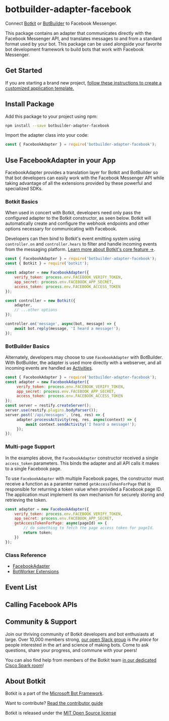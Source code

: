 # botbuilder-adapter-facebook
Connect [Botkit](https://www.npmjs.com/package/botkit) or [BotBuilder](https://www.npmjs.com/package/botbuilder) to Facebook Messenger.

This package contains an adapter that communicates directly with the Facebook Messenger API,
and translates messages to and from a standard format used by your bot. This package can be used alongside your favorite bot development framework to build bots that work with Facebook Messenger.

## Get Started

If you are starting a brand new project, [follow these instructions to create a customized application template.](https://botkit.ai/getstarted.html)

## Install Package

Add this package to your project using npm:

```bash
npm install --save botbuilder-adapter-facebook
```

Import the adapter class into your code:

```javascript
const { FacebookAdapter } = require('botbuilder-adapter-facebook');
```

## Use FacebookAdapter in your App

FacebookAdapter provides a translation layer for Botkit and BotBuilder so that bot developers can easily work with the Facebook Messenger API while taking advantage of all the extensions provided by these powerful and specialized SDKs.

### Botkit Basics

When used in concert with Botkit, developers need only pass the configured adapter to the Botkit constructor, as seen below. Botkit will automatically create and configure the webhook endpoints and other options necessary for communicating with Facebook.

Developers can then bind to Botkit's event emitting system using `controller.on` and `controller.hears` to filter and handle incoming events from the messaging platform. [Learn more about Botkit's core feature &rarr;](../docs/index.md).

```javascript
const { FacebookAdapter } = require('botbuilder-adapter-facebook');
const { Botkit } = require('botkit');

const adapter = new FacebookAdapter({
    verify_token: process.env.FACEBOOK_VERIFY_TOKEN,
    app_secret: process.env.FACEBOOK_APP_SECRET,
    access_token: process.env.FACEBOOK_ACCESS_TOKEN 
});

const controller = new Botkit({
    adapter,
    // ...other options
});

controller.on('message', async(bot, message) => {
    await bot.reply(message, 'I heard a message!');
});
```

### BotBuilder Basics

Alternately, developers may choose to use `FacebookAdapter` with BotBuilder. With BotBuilder, the adapter is used more directly with a webserver, and all incoming events are handled as [Activities](https://docs.microsoft.com/en-us/javascript/api/botframework-schema/activity?view=botbuilder-ts-latest).

```javascript
const { FacebookAdapter } = require('botbuilder-adapter-facebook');
const adapter = new FacebookAdapter({
     verify_token: process.env.FACEBOOK_VERIFY_TOKEN,
     app_secret: process.env.FACEBOOK_APP_SECRET,
     access_token: process.env.FACEBOOK_ACCESS_TOKEN
});
const server = restify.createServer();
server.use(restify.plugins.bodyParser());
server.post('/api/messages', (req, res) => {
     adapter.processActivity(req, res, async(context) => {
         await context.sendActivity('I heard a message!');
     });
});
```

### Multi-page Support

In the examples above, the `FacebookAdapter` constructor received a single `access_token` parameters. This binds the adapter and all API calls it makes to a single Facebook page.

To use `FacebookAdapter` with multiple Facebook pages, the constructor must receive a function as a paramter named `getAccessTokenForPage` that is responsible for returning a token value when provided a Facebook page ID. The application must implement its own mechanism for securely storing and retrieving the token.

```javascript
const adapter = new FacebookAdapter({
    verify_token: process.env.FACEBOOK_VERIFY_TOKEN,
    app_secret: process.env.FACEBOOK_APP_SECRET,
    getAccessTokenForPage: async(pageId) => { 
        // do something to fetch the page access token for pageId.
        return token;
    })
});
```

### Class Reference

* [FacebookAdapter](../docs/reference/facebook.html#facebookadapter)
* [BotWorker Extensions](../docs/reference/facebook.html#facebookbotworker)


## Event List

## Calling Facebook APIs


## Community & Support

Join our thriving community of Botkit developers and bot enthusiasts at large.
Over 10,000 members strong, [our open Slack group](https://community.botkit.ai) is
_the place_ for people interested in the art and science of making bots.
Come to ask questions, share your progress, and commune with your peers!

You can also find help from members of the Botkit team [in our dedicated Cisco Spark room](https://eurl.io/#SyNZuomKx)!

## About Botkit

Botkit is a part of the [Microsoft Bot Framework](https://dev.botframework.com).

Want to contribute? [Read the contributor guide](../../CONTRIBUTING.md)

Botkit is released under the [MIT Open Source license](LICENSE.md)